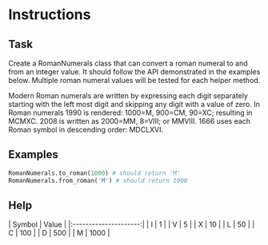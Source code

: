 # Instructions
## Task
Create a RomanNumerals class that can convert a roman numeral to and from an integer value. It should follow the API demonstrated in the examples below. Multiple roman numeral values will be tested for each helper method.

Modern Roman numerals are written by expressing each digit separately starting with the left most digit and skipping any digit with a value of zero. In Roman numerals 1990 is rendered: 1000=M, 900=CM, 90=XC; resulting in MCMXC. 2008 is written as 2000=MM, 8=VIII; or MMVIII. 1666 uses each Roman symbol in descending order: MDCLXVI.

## Examples
```python
RomanNumerals.to_roman(1000) # should return 'M'
RomanNumerals.from_roman('M') # should return 1000
```

## Help
|   Symbol  |   Value   |
|:---------------------:|
|     I     |     1     |
|     V     |     5     |
|     X     |    10     |
|     L     |    50     |
|     C     |    100    |
|     D     |    500    |
|     M     |    1000   |
